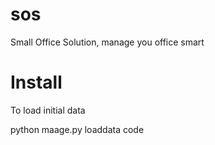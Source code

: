 # sos
Small Office Solution, manage you office smart

# Install

To load initial data 

python maage.py loaddata code
